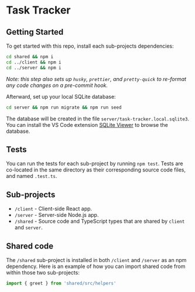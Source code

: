 # Task Tracker

## Getting Started

To get started with this repo, install each sub-projects dependencies:

```bash
cd shared && npm i
cd ../client && npm i
cd ../server && npm i
```

_Note: this step also sets up `husky`, `prettier`, and `pretty-quick` to re-format any code changes on a pre-commit hook._

Afterward, set up your local SQLite database:

```bash
cd server && npm run migrate && npm run seed
```

The database will be created in the file `server/task-tracker.local.sqlite3`. You can install the VS Code extension
[SQLite Viewer](https://marketplace.visualstudio.com/items?itemName=qwtel.sqlite-viewer) to browse the database.

## Tests

You can run the tests for each sub-project by running `npm test`. Tests are co-located in the same directory as their corresponding
source code files, and named `.test.ts`.

## Sub-projects

- `/client` - Client-side React app.
- `/server` - Server-side Node.js app.
- `/shared` - Source code and TypeScript types that are shared by `client` and `server`.

## Shared code

The `/shared` sub-project is installed in both `/client` and `/server` as an npm
dependency. Here is an example of how you can import shared code from within
those two sub-projects:

```ts
import { greet } from 'shared/src/helpers'
```
